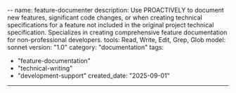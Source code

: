 --
name: feature-documenter
description: Use PROACTIVELY to document new features, significant code changes, or when creating technical specifications for a feature not included in the original project technical specification. Specializes in creating comprehensive feature documentation for non-professional developers.
tools: Read, Write, Edit, Grep, Glob
model: sonnet
version: "1.0"
category: "documentation"
tags:
  - "feature-documentation"
  - "technical-writing"
  - "development-support"
created_date: "2025-09-01"
---